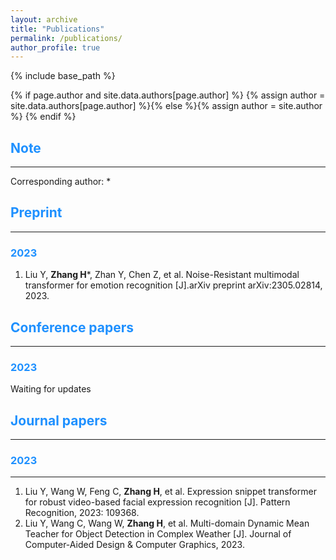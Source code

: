 ```yaml
---
layout: archive
title: "Publications"
permalink: /publications/
author_profile: true
---
```

{% include base_path %}

{% if page.author and site.data.authors[page.author] %}
  {% assign author = site.data.authors[page.author] %}{% else %}{% assign author = site.author %}
{% endif %}

## <span style="color:#1E90FF">Note</span>
------
Corresponding author: * 

## <span style="color:#1E90FF"> Preprint</span>
------
### <span style="color:#1E90FF">2023</span>
1. Liu Y, **Zhang H***, Zhan Y, Chen Z, et al. Noise-Resistant multimodal transformer for emotion recognition [J].arXiv preprint arXiv:2305.02814, 2023.

## <span style="color:#1E90FF">Conference papers</span>
------
### <span style="color:#1E90FF">2023</span>
Waiting for updates

## <span style="color:#1E90FF">Journal papers</span>
------
### <span style="color:#1E90FF">2023</span>
------
1. Liu Y, Wang W, Feng C, **Zhang H**, et al. Expression snippet transformer for robust video-based facial expression recognition [J]. Pattern Recognition, 2023: 109368.
2. Liu Y, Wang C, Wang W, **Zhang H**, et al. Multi-domain Dynamic Mean Teacher for Object Detection in Complex Weather [J]. Journal of Computer-Aided Design & Computer Graphics, 2023.

<style>
hr:nth-of-type(1) {
 border-color: #1E90FF !important;
}
hr:nth-of-type(2) {
 border-color: #1E90FF !important;
}
hr:nth-of-type(3) {
 border-color: #1E90FF !important;
}
hr:nth-of-type(4) {
 border-color: #1E90FF !important;
}
</style>
